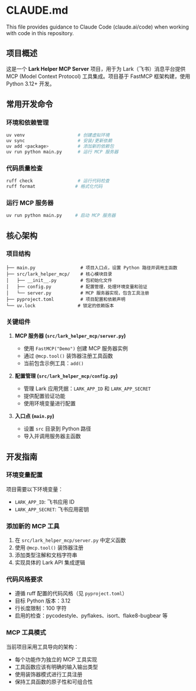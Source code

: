 # CLAUDE.md

This file provides guidance to Claude Code (claude.ai/code) when working with code in this repository.

## 项目概述

这是一个 **Lark Helper MCP Server** 项目，用于为 Lark（飞书）消息平台提供 MCP (Model Context Protocol) 工具集成。项目基于 FastMCP 框架构建，使用 Python 3.12+ 开发。

## 常用开发命令

### 环境和依赖管理
```bash
uv venv                    # 创建虚拟环境
uv sync                    # 安装/更新依赖
uv add <package>           # 添加新的依赖包
uv run python main.py      # 运行 MCP 服务器
```

### 代码质量检查
```bash
ruff check                 # 运行代码检查
ruff format               # 格式化代码
```

### 运行 MCP 服务器
```bash
uv run python main.py     # 启动 MCP 服务器
```

## 核心架构

### 项目结构
```
├── main.py                 # 项目入口点，设置 Python 路径并调用主函数
├── src/lark_helper_mcp/    # 核心模块目录
│   ├── __init__.py         # 包初始化文件
│   ├── config.py           # 配置管理，处理环境变量和验证
│   └── server.py           # MCP 服务器实现，包含工具注册
├── pyproject.toml          # 项目配置和依赖声明
└── uv.lock                # 锁定的依赖版本
```

### 关键组件

1. **MCP 服务器 (`src/lark_helper_mcp/server.py`)**
   - 使用 `FastMCP("Demo")` 创建 MCP 服务器实例
   - 通过 `@mcp.tool()` 装饰器注册工具函数
   - 当前包含示例工具：`add()`

2. **配置管理 (`src/lark_helper_mcp/config.py`)**
   - 管理 Lark 应用凭据：`LARK_APP_ID` 和 `LARK_APP_SECRET`
   - 提供配置验证功能
   - 使用环境变量进行配置

3. **入口点 (`main.py`)**
   - 设置 `src` 目录到 Python 路径
   - 导入并调用服务器主函数

## 开发指南

### 环境变量配置
项目需要以下环境变量：
- `LARK_APP_ID`: 飞书应用 ID
- `LARK_APP_SECRET`: 飞书应用密钥

### 添加新的 MCP 工具
1. 在 `src/lark_helper_mcp/server.py` 中定义函数
2. 使用 `@mcp.tool()` 装饰器注册
3. 添加类型注解和文档字符串
4. 实现具体的 Lark API 集成逻辑

### 代码风格要求
- 遵循 ruff 配置的代码风格（见 `pyproject.toml`）
- 目标 Python 版本：3.12
- 行长度限制：100 字符
- 启用的检查：pycodestyle、pyflakes、isort、flake8-bugbear 等

### MCP 工具模式
当前项目采用工具导向的架构：
- 每个功能作为独立的 MCP 工具实现
- 工具函数应该有明确的输入输出类型
- 使用装饰器模式进行工具注册
- 保持工具函数的原子性和可组合性
